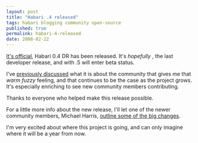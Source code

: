 ```yaml
---
layout: post
title: "Habari .4 released"
tags: habari blogging community open-source
published: true
permalink: habari-4-released
date: 2008-02-22
---
```


<a href="http://habariproject.org/en/0-4-released">It's official</a>, Habari 0.4 DR has been released.  It's <em>hopefully </em>, the last developer release, and with .5 will enter beta status. 

I've <a href="http://miklb.com/habari-0-3-released">previously discussed</a> what it is about the community that gives me that <em>warm fuzzy</em> feeling, and that continues to be the case as the project grows.  It's especially enriching to see new community members contributing.

Thanks to everyone who helped make this release possible.

For a little more info about the new release, I'll let one of the newer community members, Michael Harris, <a href="http://www.twofishcreative.com/michael/blog/2008/02/22/habari">outline some of the big changes</a>.

I'm very excited about where this project is going, and can only imagine where it will be a year from now.
